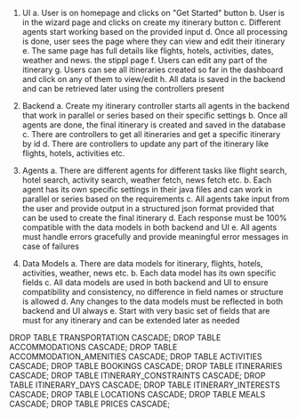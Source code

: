 1. UI
   a. User is on homepage and clicks on "Get Started" button
   b. User is in the wizard page and clicks on create my itinerary button 
   c. Different agents start working based on the provided input
   d. Once all processing is done, user sees the page where they can view and edit their itinerary
   e. The same page has full details like flights, hotels, activities, dates, weather and news. the stippl page
   f. Users can edit any part of the itinerary
   g. Users can see all itineraries created so far in the dashboard and click on any of them to view/edit
   h. All data is saved in the backend and can be retrieved later using the controllers present

2. Backend 
   a. Create my itinerary controller starts all agents in the backend that work in parallel or series based on their specific settings
   b. Once all agents are done, the final itinerary is created and saved in the database
   c. There are controllers to get all itineraries and get a specific itinerary by id
   d. There are controllers to update any part of the itinerary like flights, hotels, activities etc.

3. Agents
   a. There are different agents for different tasks like flight search, hotel search, activity search, weather fetch, news fetch etc.
   b. Each agent has its own specific settings in their java files and can work in parallel or series based on the requirements
   c. All agents take input from the user and provide output in a structured json format provided that can be used to create the final itinerary
   d. Each response must be 100% compatible with the data models in both backend and UI
   e. All agents must handle errors gracefully and provide meaningful error messages in case of failures

4. Data Models
   a. There are data models for itinerary, flights, hotels, activities, weather, news etc.
   b. Each data model has its own specific fields
   c. All data models are used in both backend and UI to ensure compatibility and consistency, no difference in field names or structure is allowed
   d. Any changes to the data models must be reflected in both backend and UI always
   e. Start with very basic set of fields that are must for any itinerary and can be extended later as needed




DROP TABLE TRANSPORTATION CASCADE;
DROP TABLE  ACCOMMODATIONS CASCADE;
DROP TABLE  ACCOMMODATION_AMENITIES CASCADE;
DROP TABLE  ACTIVITIES CASCADE;
DROP TABLE  BOOKINGS CASCADE;
DROP TABLE  ITINERARIES CASCADE;
DROP TABLE  ITINERARY_CONSTRAINTS CASCADE;
DROP TABLE  ITINERARY_DAYS CASCADE;
DROP TABLE  ITINERARY_INTERESTS CASCADE;
DROP TABLE  LOCATIONS CASCADE;
DROP TABLE  MEALS CASCADE;
DROP TABLE  PRICES CASCADE;

